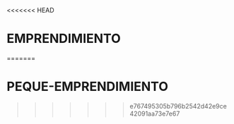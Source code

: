 <<<<<<< HEAD
# EMPRENDIMIENTO
=======
# PEQUE-EMPRENDIMIENTO
>>>>>>> e767495305b796b2542d42e9ce42091aa73e7e67
